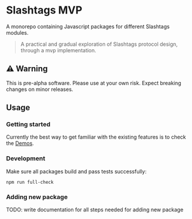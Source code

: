# Slashtags MVP

A monorepo containing Javascript packages for different Slashtags modules.

> A practical and gradual exploration of Slashtags protocol design, through a mvp implementation.

## ⚠️ Warning

This is pre-alpha software. Please use at your own risk. Expect breaking changes on minor releases.

## Usage

### Getting started

Currently the best way to get familiar with the existing features is to check the [Demos](./demo/README.md).

### Development

Make sure all packages build and pass tests successfully:

```
npm run full-check
```

### Adding new package

TODO: write documentation for all steps needed for adding new package
